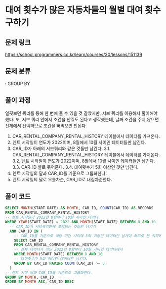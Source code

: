 # 대여 횟수가 많은 자동차들의 월별 대여 횟수 구하기

## 문제 링크

https://school.programmers.co.kr/learn/courses/30/lessons/151139

## 문제 분류

: GROUP BY

## 풀이 과정

얼핏보면 쿼리를 통해 한 번에 풀 수 있을 것 같았지만, 서브 쿼리를 이용해서 풀이해야 했다. 또, 서브 쿼리 안에서 조건을 안줘도 된다고 생각했는데, 날짜 조건을 주지 않으면 전체에서 선택하므로 조건을 빼먹으면 안된다.

1. CAR_RENTAL_COMPANY_RENTAL_HISTORY 테이블에서 데이터를 가져온다.
2. 렌트 시작일이 연도가 2022이며, 8월에서 10월 사이인 데이터들만 남긴다.
3. CAR_ID가 아래의 서브쿼리와 같은 것들만 남긴다.
   3.1. CAR_RENTAL_COMPANY_RENTAL_HISTORY 테이블에서 데이터를 가져온다.
   3.2. 렌트 시작일이 연도가 2022이며, 8월에서 10월 사이인 데이터들만 남긴다.
   3.3. CAR_ID 별로 묶어준다.
   3.4. 대여횟수가 5회 이상인 것만 남긴다.
4. 렌트 시작일의 달과 CAR_ID를 기준으로 그룹화한다.
5. 렌트 시작일의 달로 오름차순, CAR_ID로 내림차순한다.

## 풀이 코드

```sql
SELECT MONTH(START_DATE) AS MONTH, CAR_ID, COUNT(CAR_ID) AS RECORDS
FROM CAR_RENTAL_COMPANY_RENTAL_HISTORY
-- 렌트 시작일이 2022년 8월부터 10월 사이인 데이터
WHERE YEAR(START_DATE) = 2022 AND MONTH(START_DATE) BETWEEN 8 AND 10
  -- CAR_ID가 서브쿼리안에 포함되는 것들만 남기기
  AND CAR_ID IN (
    -- CAR_ID를 기준으로 해당 기간 사이에 5회 이상인 데이터만 남겨야 하므로 본 쿼리에서 MONTH, CAR_ID로 그룹화하는 데이터와 다르다. 그러므로 서브쿼리가 필요
    SELECT CAR_ID
    FROM CAR_RENTAL_COMPANY_RENTAL_HISTORY
    -- 전체 데이터가 아닌 2022년 8월부터 10월 사이인 데이터에서
    WHERE MONTH(START_DATE) BETWEEN 8 AND 10
    -- 대여횟수가 5회 이상인 데이터만 남긴다.
    GROUP BY CAR_ID HAVING COUNT(CAR_ID) >= 5
  )
-- 렌트 시작 달과 CAR_ID를 기준으로 그룹화한다.
GROUP BY MONTH, CAR_ID
ORDER BY MONTH ASC, CAR_ID DESC
```
